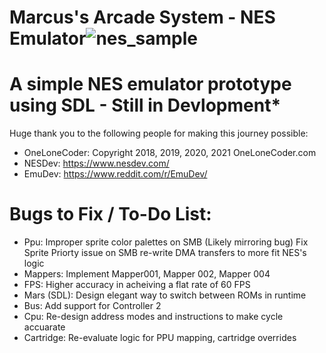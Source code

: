 # Marcus's Arcade System - NES Emulator![nes_sample](https://user-images.githubusercontent.com/72711596/139308673-edbacb3c-69ec-44eb-8c5d-4d147261673d.png)

# A simple NES emulator prototype using SDL - Still in Devlopment*

Huge thank you to the following people for making this journey possible:
   - OneLoneCoder: Copyright 2018, 2019, 2020, 2021 OneLoneCoder.com
   - NESDev: https://www.nesdev.com/
   - EmuDev: https://www.reddit.com/r/EmuDev/

# Bugs to Fix / To-Do List:
   - Ppu: Improper sprite color palettes on SMB (Likely mirroring bug)
          Fix Sprite Priorty issue on SMB
          re-write DMA transfers to more fit NES's logic 
   - Mappers: Implement Mapper001, Mapper 002, Mapper 004
   - FPS: Higher accuracy in acheiving a flat rate of 60 FPS
   - Mars (SDL): Design elegant way to switch between ROMs in runtime
   - Bus: Add support for Controller 2
   - Cpu: Re-design address modes and instructions to make cycle accuarate
   - Cartridge: Re-evaluate logic for PPU mapping, cartridge overrides
